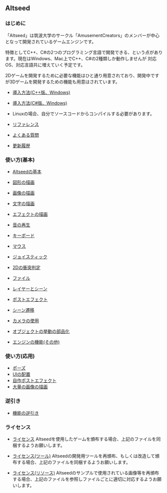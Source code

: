 ﻿## Altseed

### はじめに
「Altseed」は筑波大学のサークル「AmusementCreators」のメンバーが中心となって開発されているゲームエンジンです。

特徴としてC++、C#の2つのプログラミング言語で開発できる、という点があります。現在はWindows、Mac上でC++、C#の2種類しか動作しませんが
対応OS、対応言語共に増えていく予定です。

2Dゲームを開発するために必要な機能はひと通り用意されており、開発中ですが3Dゲームを開発するための機能も用意はされています。

* [導入方法(C++版、Windows)](./HowToIntroduce/Windows_CPP.md)
* [導入方法(C#版、Windows)](./HowToIntroduce/Windows_CS.md)
* Linuxの場合、自分でソースコードからコンパイルする必要があります。

* [リファレンス](./Reference/Main.md)
* [よくある質問](./FAQ.md)

* [更新履歴](./Changes.md)

### 使い方(基本)

* [Altseedの基本](./HowToUseBasic/Basic.md)
* [図形の描画](./HowToUseBasic/GeometryObject2D.md)
* [画像の描画](./HowToUseBasic/TextureObject2D.md)
* [文字の描画](./HowToUseBasic/TextObject2D.md)
* [エフェクトの描画](./HowToUseBasic/EffectObject2D.md)

* [音の再生](./HowToUseBasic/Sound.md)

* [キーボード](./HowToUseBasic/Keyboard.md)
* [マウス](./HowToUseBasic/Mouse.md)
* [ジョイスティック](./HowToUseBasic/Joystick.md)

* [2Dの衝突判定](./HowToUseBasic/Collision2D.md)

* [ファイル](./HowToUseBasic/File.md)

* [レイヤーとシーン](./HowToUseBasic/SceneAndLayer.md)

* [ポストエフェクト](./HowToUseBasic/PostEffect.md)

* [シーン遷移](./HowToUseBasic/Transition.md)

* [カメラの使用](./HowToUseBasic/CameraObject2D.md)

* [オブジェクトの挙動の部品化](./HowToUseBasic/Object2DComponent.md)

* [エンジンの機能(その他)](./HowToUseBasic/EngineMisc.md)

### 使い方(応用)

* [ポーズ](./HowToUseApplication/Pause.md)
* [UIの配置](./HowToUseApplication/ImagePackageUI.md)
* [自作ポストエフェクト](./HowToUseApplication/CustomPostEffect.md)
* [大量の画像の描画](./HowToUseApplication/MapObject2D.md)

### 逆引き

* [機能の逆引き](./ReverseDictionary.md)

### ライセンス

* [ライセンス](./License/LICENSE)
Altseedを使用したゲームを頒布する場合、上記のファイルを同梱するようお願いします。

* [ライセンス(ツール)](./License/LICENSE_TOOLS)
Altseedの開発用ツールを再頒布、もしくは改造して頒布する場合、上記のファイルを同梱するようお願いします。

* [ライセンス(リソース)](./License/LICENSE_RESOURCES)
Altseedのサンプルで使用されている画像等を再頒布する場合、上記のファイルを参照しファイルごとに適切に対応するようお願いします。